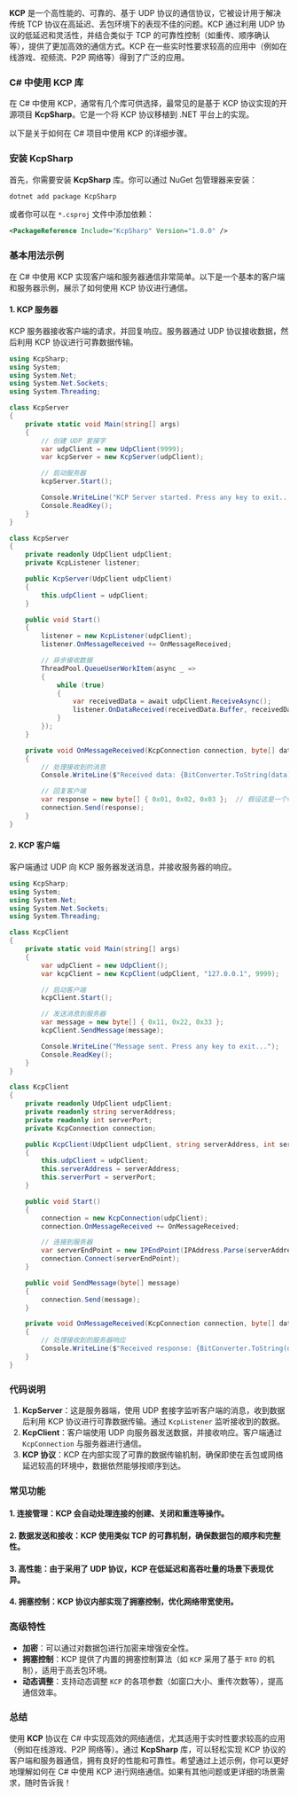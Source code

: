 **KCP** 是一个高性能的、可靠的、基于 UDP 协议的通信协议，它被设计用于解决传统 TCP 协议在高延迟、丢包环境下的表现不佳的问题。KCP 通过利用 UDP 协议的低延迟和灵活性，并结合类似于 TCP 的可靠性控制（如重传、顺序确认等），提供了更加高效的通信方式。KCP 在一些实时性要求较高的应用中（例如在线游戏、视频流、P2P 网络等）得到了广泛的应用。



### C# 中使用 KCP 库

在 C# 中使用 KCP，通常有几个库可供选择，最常见的是基于 KCP 协议实现的开源项目 **KcpSharp**。它是一个将 KCP 协议移植到 .NET 平台上的实现。

以下是关于如何在 C# 项目中使用 KCP 的详细步骤。



### 安装 KcpSharp

首先，你需要安装 **KcpSharp** 库。你可以通过 NuGet 包管理器来安装：

```bash
dotnet add package KcpSharp
```

或者你可以在 `*.csproj` 文件中添加依赖：

```xml
<PackageReference Include="KcpSharp" Version="1.0.0" />
```



### 基本用法示例

在 C# 中使用 KCP 实现客户端和服务器通信非常简单。以下是一个基本的客户端和服务器示例，展示了如何使用 KCP 协议进行通信。



#### 1. KCP 服务器

KCP 服务器接收客户端的请求，并回复响应。服务器通过 UDP 协议接收数据，然后利用 KCP 协议进行可靠数据传输。

```csharp
using KcpSharp;
using System;
using System.Net;
using System.Net.Sockets;
using System.Threading;

class KcpServer
{
    private static void Main(string[] args)
    {
        // 创建 UDP 套接字
        var udpClient = new UdpClient(9999);
        var kcpServer = new KcpServer(udpClient);

        // 启动服务器
        kcpServer.Start();

        Console.WriteLine("KCP Server started. Press any key to exit...");
        Console.ReadKey();
    }
}

class KcpServer
{
    private readonly UdpClient udpClient;
    private KcpListener listener;

    public KcpServer(UdpClient udpClient)
    {
        this.udpClient = udpClient;
    }

    public void Start()
    {
        listener = new KcpListener(udpClient);
        listener.OnMessageReceived += OnMessageReceived;

        // 异步接收数据
        ThreadPool.QueueUserWorkItem(async _ =>
        {
            while (true)
            {
                var receivedData = await udpClient.ReceiveAsync();
                listener.OnDataReceived(receivedData.Buffer, receivedData.RemoteEndPoint);
            }
        });
    }

    private void OnMessageReceived(KcpConnection connection, byte[] data)
    {
        // 处理接收到的消息
        Console.WriteLine($"Received data: {BitConverter.ToString(data)}");

        // 回复客户端
        var response = new byte[] { 0x01, 0x02, 0x03 };  // 假设这是一个响应数据
        connection.Send(response);
    }
}
```



#### 2. KCP 客户端

客户端通过 UDP 向 KCP 服务器发送消息，并接收服务器的响应。

```csharp
using KcpSharp;
using System;
using System.Net;
using System.Net.Sockets;
using System.Threading;

class KcpClient
{
    private static void Main(string[] args)
    {
        var udpClient = new UdpClient();
        var kcpClient = new KcpClient(udpClient, "127.0.0.1", 9999);

        // 启动客户端
        kcpClient.Start();

        // 发送消息到服务器
        var message = new byte[] { 0x11, 0x22, 0x33 };
        kcpClient.SendMessage(message);

        Console.WriteLine("Message sent. Press any key to exit...");
        Console.ReadKey();
    }
}

class KcpClient
{
    private readonly UdpClient udpClient;
    private readonly string serverAddress;
    private readonly int serverPort;
    private KcpConnection connection;

    public KcpClient(UdpClient udpClient, string serverAddress, int serverPort)
    {
        this.udpClient = udpClient;
        this.serverAddress = serverAddress;
        this.serverPort = serverPort;
    }

    public void Start()
    {
        connection = new KcpConnection(udpClient);
        connection.OnMessageReceived += OnMessageReceived;

        // 连接到服务器
        var serverEndPoint = new IPEndPoint(IPAddress.Parse(serverAddress), serverPort);
        connection.Connect(serverEndPoint);
    }

    public void SendMessage(byte[] message)
    {
        connection.Send(message);
    }

    private void OnMessageReceived(KcpConnection connection, byte[] data)
    {
        // 处理接收到的服务器响应
        Console.WriteLine($"Received response: {BitConverter.ToString(data)}");
    }
}
```



### 代码说明

1. **KcpServer**：这是服务器端，使用 UDP 套接字监听客户端的消息，收到数据后利用 KCP 协议进行可靠数据传输。通过 `KcpListener` 监听接收到的数据。
2. **KcpClient**：客户端使用 UDP 向服务器发送数据，并接收响应。客户端通过 `KcpConnection` 与服务器进行通信。
3. **KCP 协议**：KCP 在内部实现了可靠的数据传输机制，确保即使在丢包或网络延迟较高的环境中，数据依然能够按顺序到达。



### 常见功能

#### 1. **连接管理**：KCP 会自动处理连接的创建、关闭和重连等操作。

#### 2. **数据发送和接收**：KCP 使用类似 TCP 的可靠机制，确保数据包的顺序和完整性。

#### 3. **高性能**：由于采用了 UDP 协议，KCP 在低延迟和高吞吐量的场景下表现优异。

#### 4. **拥塞控制**：KCP 协议内部实现了拥塞控制，优化网络带宽使用。

### 高级特性

- **加密**：可以通过对数据包进行加密来增强安全性。
- **拥塞控制**：KCP 提供了内置的拥塞控制算法（如 `KCP` 采用了基于 `RTO` 的机制），适用于高丢包环境。
- **动态调整**：支持动态调整 `KCP` 的各项参数（如窗口大小、重传次数等），提高通信效率。



### 总结

使用 **KCP** 协议在 C# 中实现高效的网络通信，尤其适用于实时性要求较高的应用（例如在线游戏、P2P 网络等）。通过 **KcpSharp** 库，可以轻松实现 KCP 协议的客户端和服务器通信，拥有良好的性能和可靠性。希望通过上述示例，你可以更好地理解如何在 C# 中使用 KCP 进行网络通信。如果有其他问题或更详细的场景需求，随时告诉我！